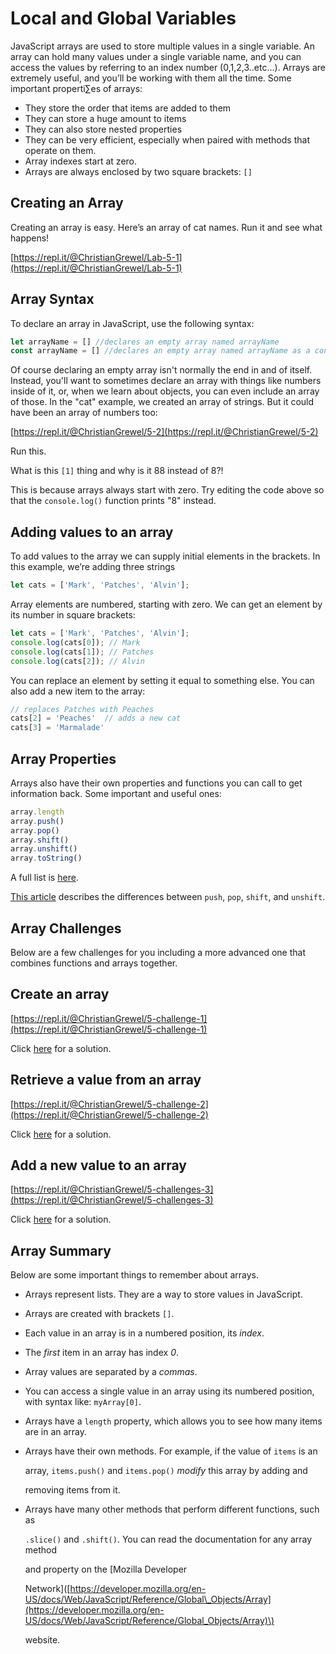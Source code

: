 # Local and Global Variables

JavaScript arrays are used to store multiple values in a single variable. An array can hold many values under a single variable name, and you can access the values by referring to an index number \(0,1,2,3..etc…\). Arrays are extremely useful, and you’ll be working with them all the time. Some important properti∑es of arrays:

* They store the order that items are added to them
* They can store a huge amount to items
* They can also store nested properties
* They can be very efficient, especially when paired with methods that operate on them.
* Array indexes start at zero.
* Arrays are always enclosed by two square brackets: `[]`

## Creating an Array

Creating an array is easy. Here’s an array of cat names. Run it and see what happens!

[https://repl.it/@ChristianGrewel/Lab-5-1](https://repl.it/@ChristianGrewel/Lab-5-1)

## Array Syntax

To declare an array in JavaScript, use the following syntax:

```javascript
let arrayName = [] //declares an empty array named arrayName
const arrayName = [] //declares an empty array named arrayName as a constant
```

Of course declaring an empty array isn't normally the end in and of itself. Instead, you'll want to sometimes declare an array with things like numbers inside of it, or, when we learn about objects, you can even include an array of those. In the "cat" example, we created an array of strings. But it could have been an array of numbers too:

[https://repl.it/@ChristianGrewel/5-2](https://repl.it/@ChristianGrewel/5-2)

Run this.

What is this `[1]` thing and why is it 88 instead of 8?!

This is because arrays always start with zero. Try editing the code above so that the `console.log()` function prints "8" instead.

## Adding values to an array

To add values to the array we can supply initial elements in the brackets. In this example, we’re adding three strings

```javascript
let cats = ['Mark', 'Patches', 'Alvin'];
```

Array elements are numbered, starting with zero. We can get an element by its number in square brackets:

```javascript
let cats = ['Mark', 'Patches', 'Alvin'];
console.log(cats[0]); // Mark
console.log(cats[1]); // Patches
console.log(cats[2]); // Alvin
```

You can replace an element by setting it equal to something else. You can also add a new item to the array:

```javascript
// replaces Patches with Peaches
cats[2] = 'Peaches'  // adds a new cat
cats[3] = 'Marmalade'
```

## Array Properties

Arrays also have their own properties and functions you can call to get information back. Some important and useful ones:

```javascript
array.length
array.push()
array.pop()
array.shift()
array.unshift()
array.toString()
```

A full list is [here](https://developer.mozilla.org/en-US/docs/Web/JavaScript/Reference/Global_Objects/Array).

[This article](https://alligator.io/js/push-pop-shift-unshift-array-methods/) describes the differences between `push`, `pop`, `shift`, and `unshift`.

## Array Challenges

Below are a few challenges for you including a more advanced one that combines functions and arrays together.

## Create an array

[https://repl.it/@ChristianGrewel/5-challenge-1](https://repl.it/@ChristianGrewel/5-challenge-1)

Click [here](https://repl.it/@ChristianGrewel/5-challenge-1-solution) for a solution.

## Retrieve a value from an array

[https://repl.it/@ChristianGrewel/5-challenge-2](https://repl.it/@ChristianGrewel/5-challenge-2)

Click [here](https://repl.it/@ChristianGrewel/5-challenges-3-solution) for a solution.

## Add a new value to an array

[https://repl.it/@ChristianGrewel/5-challenges-3](https://repl.it/@ChristianGrewel/5-challenges-3)

Click [here](https://repl.it/@ChristianGrewel/5-challenge-2-solution) for a solution.

## Array Summary

Below are some important things to remember about arrays.

* Arrays represent lists. They are a way to store values in JavaScript.
* Arrays are created with brackets `[]`.
* Each value in an array is in a numbered position, its _index_.
* The _first_ item in an array has index _0_.
* Array values are separated by a _commas_.
* You can access a single value in an array using its numbered position, with syntax like: `myArray[0]`.
* Arrays have a `length` property, which allows you to see how many items are in an array.
* Arrays have their own methods. For example, if the value of `items` is an

  array, `items.push()` and `items.pop()` _modify_ this array by adding and

  removing items from it.

* Arrays have many other methods that perform different functions, such as

  `.slice()` and `.shift()`. You can read the documentation for any array method

  and property on the \[Mozilla Developer

  Network\]\([https://developer.mozilla.org/en-US/docs/Web/JavaScript/Reference/Global\_Objects/Array](https://developer.mozilla.org/en-US/docs/Web/JavaScript/Reference/Global_Objects/Array)\)

  website.

